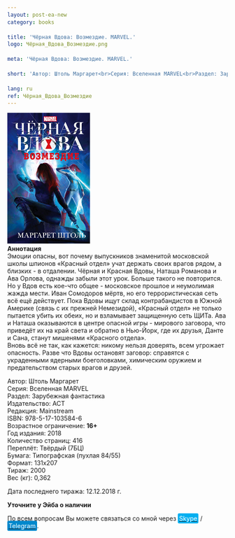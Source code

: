 ```yaml
---
layout: post-ea-new
category: books

title: 'Чёрная Вдова: Возмездие. MARVEL.'
logo: Чёрная_Вдова_Возмездие.png

meta: 'Чёрная Вдова: Возмездие. MARVEL.'

short: 'Автор: Штоль Маргарет<br>Серия: Вселенная MARVEL<br>Раздел: Зарубежная фантастика<br>Издательство: АСТ<br>Редакция: Mainstream<br>ISBN: 978-5-17-103584-6<br>Возрастное ограничение: 16+'

lang: ru
ref: Чёрная_Вдова_Возмездие
---
```


<a data-fancybox="gallery" href="/img/books/Чёрная_Вдова_Возмездие.png"><img src="/img/books/Чёрная_Вдова_Возмездие.png" alt=""></a>  
**Аннотация**  
Эмоции опасны, вот почему выпускников знаменитой московской школы шпионов «Красный отдел» учат держать своих врагов рядом, а близких - в отдалении. Чёрная и Красная Вдовы, Наташа Романова и Ава Орлова, однажды забыли этот урок. Больше такого не повторится. Но у Вдов есть кое-что общее - московское прошлое и неумолимая жажда мести. Иван Сомодоров мёртв, но его террористическая сеть всё ещё действует. Пока Вдовы ищут склад контрабандистов в Южной Америке (связь с их прежней Немезидой), «Красный отдел» не только пытается убить их обеих, но и взламывает защищенную сеть ЩИТа. Ава и Наташа оказываются в центре опасной игры - мирового заговора, что приведёт их на край света и обратно в Нью-Йорк, где их друзья, Данте и Сана, станут мишенями «Красного отдела».  
Вновь всё не так, как кажется: никому нельзя доверять, всем угрожает опасность. Разве что Вдовы остановят заговор: справятся с украденными ядерными боеголовками, химическим оружием и предательством старых врагов и друзей.

Автор: Штоль Маргарет  
Серия: Вселенная MARVEL  
Раздел: Зарубежная фантастика  
Издательство: АСТ  
Редакция: Mainstream  
ISBN: 978-5-17-103584-6  
Возрастное ограничение: **16+**  
Год издания: 2018  
Количество страниц: 416  
Переплёт: Твёрдый  (7БЦ)  
Бумага: Типографская (пухлая 84/55)  
Формат: 131х207  
Тираж: 2000  
Вес (кг): 0,362

Дата последнего тиража:	12.12.2018 г.

**Уточните у Эйба о наличии**

По всем вопросам Вы можете связаться со мной через <a href="skype:chutkoy89?call" target="_blank"><span style="background-color:#00aff0; color:white; padding:3px; border-radius: 3px">Skype</span></a> / <a href="https://t.me/chutkoy" target="_blank"><span style="background-color:#0088cc; color:white; padding:3px; border-radius: 3px">Telegram</span></a>.